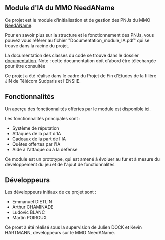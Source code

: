 ## Module d'IA du MMO NeedAName

Ce projet est le module d'initialisation et de gestion des PNJs du MMO [NeedAName](https://game.needaname.fr/).

Pour en savoir plus sur la structure et le fonctionnement des PNJs, vous pouvez vous référer au fichier "Documentation_module_IA.pdf" qui se trouve dans la racine du projet.

La documentation des classes du code se trouve dans le dossier [documentation](documentation).
Note : cette documentation doit d'abord être téléchargée pour être consultée

Ce projet a été réalisé dans le cadre du Projet de Fin d'Etudes de la filière JIN de Télécom Sudparis et l'ENSIIE.

## Fonctionnalités

Un aperçu des fonctionnalités offertes par le module est disponible [ici](https://www.youtube.com/watch?v=BKptfp8IUtk&ab_channel=PFEMMO).

Les fonctionnalités principales sont :
- Système de réputation
- Attaques de la part d'IA
- Cadeaux de la part de l'IA
- Quêtes offertes par l'IA
- Aide à l'attaque ou à la défense

Ce module est un prototype, qui est amené à évoluer au fur et à mesure du développement du jeu et de l'ajout de fonctionnalités


## Développeurs

Les développeurs initiaux de ce projet sont :
- Emmanuel DIETLIN
- Arthur CHAMINADE
- Ludovic BLANC
- Martin POIROUX


Ce proet à été réalisé sous la supervision de Julien DOCK et Kevin HARTMANN, développeurs sur le MMO NeedAName.
